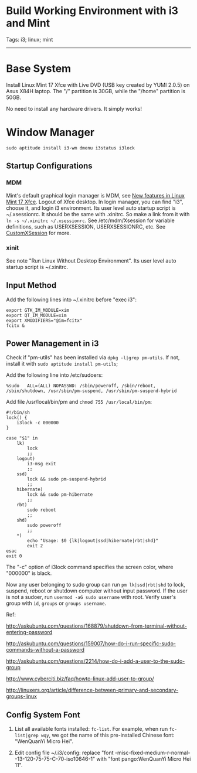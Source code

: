 # Build Working Environment with i3 and Mint
Tags: i3; linux; mint

------

# Base System

Install Linux Mint 17 Xfce with Live DVD (USB key created by YUMI 2.0.5)
on Asus X84H laptop. The "/" partition is 30GB, while the "/home" partition is 50GB.

No need to install any hardware drivers. It simply works!

# Window Manager

```
sudo aptitude install i3-wm dmenu i3status i3lock
```

## Startup Configurations

### MDM

Mint's default graphical login manager is MDM,
see [New features in Linux Mint 17 Xfce](http://linuxmint.com/rel_qiana_xfce_whatsnew.php).
Logout of Xfce desktop. In login manager, you can find "i3", choose it,
and login i3 environment. Its user level auto startup script is ~/.xsessionrc.
It should be the same with .xinitrc.
So make a link from it with `ln -s ~/.xinitrc ~/.xsessionrc`.
See /etc/mdm/Xsession for variable definitions, such as USERXSESSION, USERXSESSIONRC, etc.
See [CustomXSession](https://wiki.ubuntu.com/CustomXSession) for more.

### xinit

See note "Run Linux Without Desktop Environment".
Its user level auto startup script is ~/.xinitrc.

## Input Method

Add the following lines into ~/.xinitrc before "exec i3":

    export GTK_IM_MODULE=xim
    export QT_IM_MODULE=xim
    export XMODIFIERS="@im=fcitx"
    fcitx &

## Power Management in i3

Check if "pm-utils" has been installed via `dpkg -l|grep pm-utils`. If not, install it with `sudo aptitude install pm-utils`;

Add the following line into /etc/sudoers:

    %sudo   ALL=(ALL) NOPASSWD: /sbin/poweroff, /sbin/reboot, /sbin/shutdown, /usr/sbin/pm-suspend, /usr/sbin/pm-suspend-hybrid

Add file /usr/local/bin/pm and `chmod 755 /usr/local/bin/pm`:

    #!/bin/sh
    lock() {
        i3lock -c 000000
    }

    case "$1" in
        lk)
            lock
            ;;
        logout)
            i3-msg exit
            ;;
        ssd)
            lock && sudo pm-suspend-hybrid
            ;;
        hibernate)
            lock && sudo pm-hibernate
            ;;
        rbt)
            sudo reboot
            ;;
        shd)
            sudo poweroff
            ;;
        *)
            echo "Usage: $0 {lk|logout|ssd|hibernate|rbt|shd}"
            exit 2
    esac
    exit 0

The "-c" option of i3lock command specifies the screen color,
where "000000" is black.

Now any user belonging to sudo group can run `pm lk|ssd|rbt|shd` to lock,
suspend, reboot or shutdown computer without input password.
If the user is not a sudoer, run `usermod -aG sudo username` with root.
Verify user's group with `id`, `groups` or `groups username`.

Ref:

http://askubuntu.com/questions/168879/shutdown-from-terminal-without-entering-password

http://askubuntu.com/questions/159007/how-do-i-run-specific-sudo-commands-without-a-password

http://askubuntu.com/questions/2214/how-do-i-add-a-user-to-the-sudo-group

http://www.cyberciti.biz/faq/howto-linux-add-user-to-group/

http://linuxers.org/article/difference-between-primary-and-secondary-groups-linux

## Config System Font

1. List all available fonts installed: `fc-list`. For example,
   when run `fc-list|grep wqy`, we got the name of this pre-installed
   Chinese font: "WenQuanYi Micro Hei".

1. Edit config file ~/.i3/config: replace
   "font -misc-fixed-medium-r-normal--13-120-75-75-C-70-iso10646-1" with
   "font pango:WenQuanYi Micro Hei 11".
